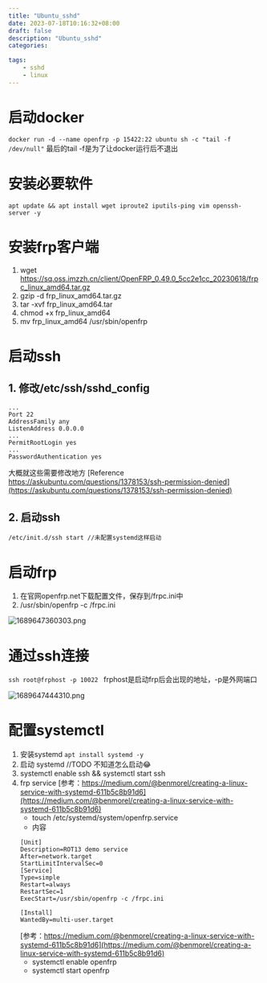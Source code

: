 ```yaml
---
title: "Ubuntu_sshd"
date: 2023-07-18T10:16:32+08:00
draft: false
description: "Ubuntu_sshd"
categories:

tags:
    - sshd
    - linux
---
```

# 启动docker
`docker run -d --name openfrp -p 15422:22 ubuntu sh -c "tail -f /dev/null"`
最后的tail -f是为了让docker运行后不退出
# 安装必要软件
```shell
apt update && apt install wget iproute2 iputils-ping vim openssh-server -y
```
# 安装frp客户端
1. wget https://sq.oss.imzzh.cn/client/OpenFRP_0.49.0_5cc2e1cc_20230618/frpc_linux_amd64.tar.gz
2. gzip -d frp_linux_amd64.tar.gz
3. tar -xvf frp_linux_amd64.tar
4. chmod +x frp_linux_amd64
5. mv frp_linux_amd64 /usr/sbin/openfrp
# 启动ssh
## 1. 修改/etc/ssh/sshd_config
```shell
...
Port 22
AddressFamily any
ListenAddress 0.0.0.0
...
PermitRootLogin yes
...
PasswordAuthentication yes
```
大概就这些需要修改地方 [Reference https://askubuntu.com/questions/1378153/ssh-permission-denied](https://askubuntu.com/questions/1378153/ssh-permission-denied)

## 2. 启动ssh
`/etc/init.d/ssh start //未配置systemd这样启动`
# 启动frp
1. 在官网openfrp.net下载配置文件，保存到/frpc.ini中
2. /usr/sbin/openfrp -c /frpc.ini

![1689647360303.png](./post/ubuntu_sshd/1689647360303.png)

# 通过ssh连接
`ssh root@frphost -p 10022 `
frphost是启动frp后会出现的地址，-p是外网端口

![1689647444310.png](./post/ubuntu_sshd/1689647444310.png)

# 配置systemctl
1. 安装systemd `apt install systemd -y`
2. 启动 systemd //TODO 不知道怎么启动😂
3. systemctl enable ssh && systemctl start ssh
4. frp service [参考：https://medium.com/@benmorel/creating-a-linux-service-with-systemd-611b5c8b91d6](https://medium.com/@benmorel/creating-a-linux-service-with-systemd-611b5c8b91d6)
    * touch /etc/systemd/system/openfrp.service
    * 内容
    ```shell
    [Unit]
    Description=ROT13 demo service
    After=network.target
    StartLimitIntervalSec=0
    [Service]
    Type=simple
    Restart=always
    RestartSec=1
    ExecStart=/usr/sbin/openfrp -c /frpc.ini

    [Install]
    WantedBy=multi-user.target
    ```
    [参考：https://medium.com/@benmorel/creating-a-linux-service-with-systemd-611b5c8b91d6](https://medium.com/@benmorel/creating-a-linux-service-with-systemd-611b5c8b91d6)
    * systemctl enable openfrp
    * systemctl start openfrp


